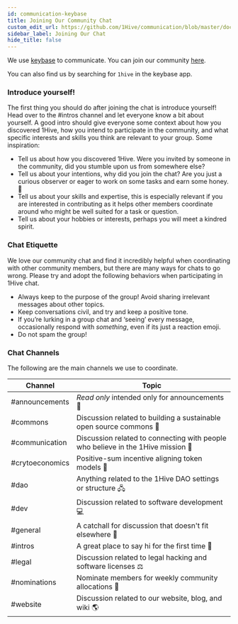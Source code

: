 ```yaml
---
id: communication-keybase
title: Joining Our Community Chat
custom_edit_url: https://github.com/1Hive/communication/blob/master/docs/keybase.md
sidebar_label: Joining Our Chat
hide_title: false
---
```

<!-- This file is generated by /website/scripts/sync-util.js - changes will be overwritten! -->

We use [keybase](https://keybase.io) to communicate. You can join our community [here](https://keybase.io/team/1hive/).

You can also find us by searching for `1hive` in the keybase app.  

### Introduce yourself! 

The first thing you should do after joining the chat is introduce yourself! Head over to the #intros channel and let everyone know a bit about yourself. A good intro should give everyone some context about how you discovered 1Hive, how you intend to participate in the community, and what specific interests and skills you think are relevant to your group. Some inspiration:

- Tell us about how you discovered 1Hive. Were you invited by someone in the community, did you stumble upon us from somewhere else? 
- Tell us about your intentions, why did you join the chat? Are you just a curious observer or eager to work on some tasks and earn some honey. 🍯
- Tell us about your skills and expertise, this is especially relevant if you are interested in contributing as it helps other members coordinate around who might be well suited for a task or question. 
- Tell us about your hobbies or interests, perhaps you will meet a kindred spirit. 

### Chat Etiquette

We love our community chat and find it incredibly helpful when coordinating with other community members, but there are many ways for chats to go wrong. Please try and adopt the following behaviors when participating in 1Hive chat.

- Always keep to the purpose of the group! Avoid sharing irrelevant messages about other topics.
- Keep conversations civil, and try and keep a positive tone.
- If you’re lurking in a group chat and ‘seeing’ every message, occasionally respond with *something*, even if its just a reaction emoji.
- Do not spam the group!

### Chat Channels

The following are the main channels we use to coordinate.

| Channel   |     Topic      |
|----------|-------------|
| #announcements |  *Read only* intended only for announcements 📣 |
| #commons | Discussion related to building a sustainable open source commons 🌼 |
| #communication | Discussion related to connecting with people who believe in the 1Hive mission 🚀 |
| #crytoeconomics | Positive-sum incentive aligning token models 🍯 |
| #dao | Anything related to the 1Hive DAO settings or structure 🖧 |
| #dev | Discussion related to software development 💻 |
| #general | A catchall for discussion that doesn't fit elsewhere 🤙 |
| #intros | A great place to say hi for the first time 👋  |
| #legal | Discussion related to legal hacking and software licenses ⚖|
| #nominations| Nominate members for weekly community allocations 🙏 |
| #website| Discussion related to our website, blog, and wiki 🌎 |
